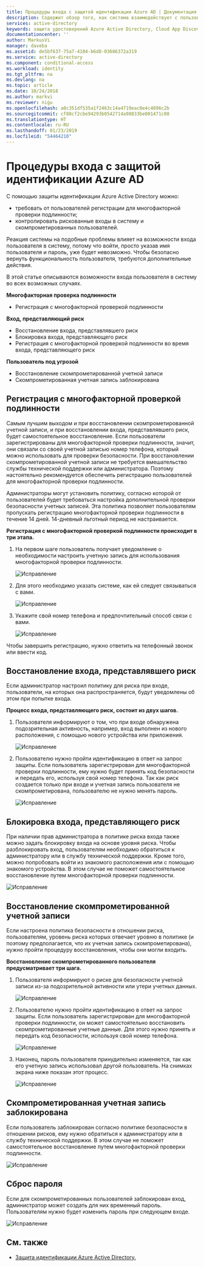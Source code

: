 ```yaml
---
title: Процедуры входа с защитой идентификации Azure AD | Документация Майкрософт
description: Содержит обзор того, как система взаимодействует с пользователем, когда защита идентификации уменьшает риск или восстанавливает скомпрометированного пользователя либо когда многофакторная проверка подлинности установлена политикой.
services: active-directory
keywords: защита удостоверений Azure Active Directory, Cloud App Discovery, управление приложениями, безопасность, риск, уровень риска, уязвимость, политика безопасности
documentationcenter: ''
author: MarkusVi
manager: daveba
ms.assetid: de5bf637-75a7-4104-b6d8-03686372a319
ms.service: active-directory
ms.component: conditional-access
ms.workload: identity
ms.tgt_pltfrm: na
ms.devlang: na
ms.topic: article
ms.date: 10/24/2018
ms.author: markvi
ms.reviewer: nigu
ms.openlocfilehash: a0c351df535a1f2463c14a4719eac0e4c4896c2b
ms.sourcegitcommit: cf88cf2cbe94293b0542714a98833be001471c08
ms.translationtype: HT
ms.contentlocale: ru-RU
ms.lasthandoff: 01/23/2019
ms.locfileid: "54464210"
---
```

# <a name="sign-in-experiences-with-azure-ad-identity-protection"></a>Процедуры входа с защитой идентификации Azure AD
С помощью защиты идентификации Azure Active Directory можно:

* требовать от пользователей регистрации для многофакторной проверки подлинности;
* контролировать рискованные входы в систему и скомпрометированных пользователей.

Реакция системы на подобные проблемы влияет на возможности входа пользователя в систему, потому что войти, просто указав имя пользователя и пароль, уже будет невозможно. Чтобы безопасно вернуть функциональность пользователя, требуются дополнительные действия.

В этой статье описываются возможности входа пользователя в систему во всех возможных случаях.

**Многофакторная проверка подлинности**

* Регистрация с многофакторной проверкой подлинности

**Вход, представляющий риск**

* Восстановление входа, представлявшего риск
* Блокировка входа, представляющего риск
* Регистрация с многофакторной проверкой подлинности во время входа, представляющего риск

**Пользователь под угрозой**

* Восстановление скомпрометированной учетной записи
* Скомпрометированная учетная запись заблокирована

## <a name="multi-factor-authentication-registration"></a>Регистрация с многофакторной проверкой подлинности
Самым лучшим выходом и при восстановлении скомпрометированной учетной записи, и при восстановлении входа, представлявшего риск, будет самостоятельное восстановление. Если пользователи зарегистрированы для многофакторной проверки подлинности, значит, они связали со своей учетной записью номер телефона, который можно использовать для проверки безопасности. При восстановлении скомпрометированной учетной записи не требуется вмешательство службы технической поддержки или администратора. Поэтому настоятельно рекомендуется обеспечить регистрацию пользователей для многофакторной проверки подлинности. 

Администраторы могут установить политику, согласно которой от пользователей будет требоваться настройка дополнительной проверки безопасности учетных записей. Эта политика позволяет пользователям пропускать регистрацию многофакторной проверки подлинности в течение 14 дней. 14-дневный льготный период не настраивается.

**Регистрация с многофакторной проверкой подлинности происходит в три этапа.**

1. На первом шаге пользователь получает уведомление о необходимости настроить учетную запись для использования многофакторной проверки подлинности. 
   
    ![Исправление](./media/flows/301.png "Исправление")

2. Для этого необходимо указать системе, как ей следует связываться с вами.
   
    ![Исправление](./media/flows/302.png "Исправление")

3. Укажите свой номер телефона и предпочтительный способ связи с вами.

    ![Исправление](./media/flows/303.png "Исправление")

Чтобы завершить регистрацию, нужно ответить на телефонный звонок или ввести код. 


## <a name="risky-sign-in-recovery"></a>Восстановление входа, представлявшего риск
Если администратор настроил политику для риска при входе, пользователи, на которых она распространяется, будут уведомлены об этом при попытке входа. 

**Процесс входа, представляющего риск, состоит из двух шагов.** 

1. Пользователя информируют о том, что при входе обнаружена подозрительная активность, например, вход выполнен из нового расположения, с помощью нового устройства или приложения. 
   
    ![Исправление](./media/flows/120.png "Исправление")
2. Пользователю нужно пройти идентификацию в ответ на запрос защиты. Если пользователь зарегистрирован для многофакторной проверки подлинности, ему нужно будет принять код безопасности и передать его, используя свой номер телефона. Так как риск создается только при входе и учетная запись пользователя не скомпрометирована, пользователю не нужно менять пароль. 
   
    ![Исправление](./media/flows/121.png "Исправление")

## <a name="risky-sign-in-blocked"></a>Блокировка входа, представляющего риск
При наличии прав администратора в политике риска входа также можно задать блокировку входа на основе уровня риска. Чтобы разблокировать вход, пользователям необходимо обратиться к администратору или в службу технической поддержки. Кроме того, можно попробовать войти из знакомого расположения или с помощью знакомого устройства. В этом случае не поможет самостоятельное восстановление путем многофакторной проверки подлинности.

![Исправление](./media/flows/200.png "Исправление")

## <a name="compromised-account-recovery"></a>Восстановление скомпрометированной учетной записи
Если настроена политика безопасности в отношении риска, пользователям, уровень риска которых отвечает уровню в политике (и поэтому предполагается, что их учетная запись скомпрометирована), нужно пройти процедуру восстановления, чтобы они могли входить. 

**Восстановление скомпрометированного пользователя предусматривает три шага.**

1. Пользователя информируют о риске для безопасности учетной записи из-за подозрительной активности или утери учетных данных.
   
    ![Исправление](./media/flows/101.png "Исправление")
2. Пользователю нужно пройти идентификацию в ответ на запрос защиты. Если пользователь зарегистрирован для многофакторной проверки подлинности, он может самостоятельно восстановить скомпрометированные учетные данные. Для этого нужно принять и передать код безопасности, используя свой номер телефона. 
   
   ![Исправление](./media/flows/110.png "Исправление")
3. Наконец, пароль пользователя принудительно изменяется, так как его учетную запись использовал другой пользователь. 
   На снимках экрана ниже показан этот процесс.
   
   ![Исправление](./media/flows/111.png "Исправление")

## <a name="compromised-account-blocked"></a>Скомпрометированная учетная запись заблокирована
Если пользователь заблокирован согласно политике безопасности в отношении рисков, ему нужно обратиться к администратору или в службу технической поддержки. В этом случае не поможет самостоятельное восстановление путем многофакторной проверки подлинности.

![Исправление](./media/flows/104.png "Исправление")

## <a name="reset-password"></a>Сброс пароля
Если для скомпрометированных пользователей заблокирован вход, администратор может создать для них временный пароль. Пользователям нужно будет изменить пароль при следующем входе.

![Исправление](./media/flows/160.png "Исправление")

## <a name="see-also"></a>См. также
* [Защита идентификации Azure Active Directory.](../active-directory-identityprotection.md) 

